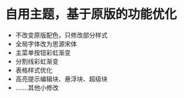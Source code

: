 # 自用主题，基于原版的功能优化

* 不改变原版配色，只修改部分样式
* 全局字体改为思源宋体
* 主菜单按钮彩虹渐变
* 分割线彩虹渐变
* 表格样式优化
* 高亮提示编辑块、悬浮块、超级块
* .......其他小修改
